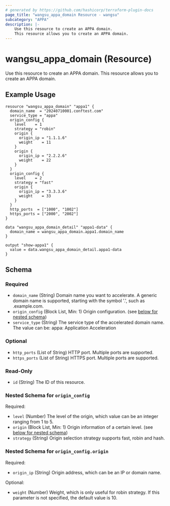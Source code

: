 ```yaml
---
# generated by https://github.com/hashicorp/terraform-plugin-docs
page_title: "wangsu_appa_domain Resource - wangsu"
subcategory: "APPA"
description: |-
    Use this resource to create an APPA domain.
    This resource allows you to create an APPA domain.
---
```


# wangsu_appa_domain (Resource)


Use this resource to create an APPA domain.
This resource allows you to create an APPA domain.

## Example Usage

```hcl
resource "wangsu_appa_domain" "appa1" {
  domain_name  = "20240710001.conftest.com"
  service_type = "appa"
  origin_config {
    level    = 1
    strategy = "robin"
    origin {
      origin_ip = "1.1.1.6"
      weight    = 11
    }
    origin {
      origin_ip = "2.2.2.6"
      weight    = 22
    }
  }
  origin_config {
    level    = 2
    strategy = "fast"
    origin {
      origin_ip = "3.3.3.6"
      weight    = 33
    }
  }
  http_ports  = ["1000", "1002"]
  https_ports = ["2000", "2002"]
}

data "wangsu_appa_domain_detail" "appa1-data" {
  domain_name = wangsu_appa_domain.appa1.domain_name
}

output "show-appa1" {
  value = data.wangsu_appa_domain_detail.appa1-data
}
```


<!-- schema generated by tfplugindocs -->
## Schema

### Required

- `domain_name` (String) Domain name you want to accelerate. A generic domain name is supported, starting with the symbol '.', such as .example.com.
- `origin_config` (Block List, Min: 1) Origin configuration. (see [below for nested schema](#nestedblock--origin_config))
- `service_type` (String) The service type of the accelerated domain name. The value can be: appa: Application Acceleration

### Optional

- `http_ports` (List of String) HTTP port. Multiple ports are supported.
- `https_ports` (List of String) HTTPS port. Multiple ports are supported.

### Read-Only

- `id` (String) The ID of this resource.

<a id="nestedblock--origin_config"></a>
### Nested Schema for `origin_config`

Required:

- `level` (Number) The level of the origin, which value can be an integer ranging from 1 to 5.
- `origin` (Block List, Min: 1) Origin information of a certain level. (see [below for nested schema](#nestedblock--origin_config--origin))
- `strategy` (String) Origin selection strategy supports fast, robin and hash.

<a id="nestedblock--origin_config--origin"></a>
### Nested Schema for `origin_config.origin`

Required:

- `origin_ip` (String) Origin address, which can be an IP or domain name.

Optional:

- `weight` (Number) Weight, which is only useful for robin strategy. If this parameter is not specified, the default value is 10.

